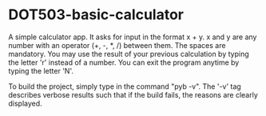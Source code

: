 # DOT503-basic-calculator

A simple calculator app. 
It asks for input in the format x + y. 
x and y are any number with an operator (+, -, *, /) between them. The spaces are mandatory.
You may use the result of your previous calculation by typing the letter 'r' instead of a number.
You can exit the program anytime by typing the letter 'N'.

To build the project, simply type in the command "pyb -v".
The '-v' tag describes verbose results such that if the build fails, the reasons are clearly displayed.